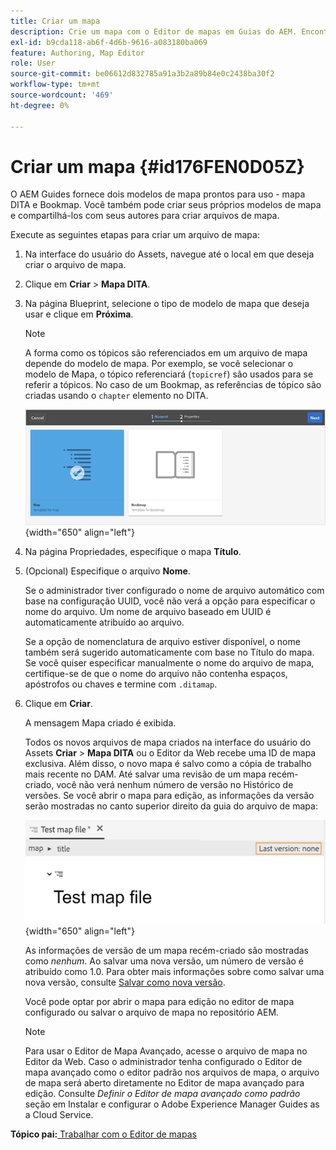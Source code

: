 ```yaml
---
title: Criar um mapa
description: Crie um mapa com o Editor de mapas em Guias do AEM. Encontre as etapas para criar um arquivo de mapa com base em um modelo de mapa.
exl-id: b9cda118-ab6f-4d6b-9616-a083180ba069
feature: Authoring, Map Editor
role: User
source-git-commit: be06612d832785a91a3b2a89b84e0c2438ba30f2
workflow-type: tm+mt
source-wordcount: '469'
ht-degree: 0%

---
```


# Criar um mapa {#id176FEN0D05Z}

O AEM Guides fornece dois modelos de mapa prontos para uso - mapa DITA e Bookmap. Você também pode criar seus próprios modelos de mapa e compartilhá-los com seus autores para criar arquivos de mapa.

Execute as seguintes etapas para criar um arquivo de mapa:

1. Na interface do usuário do Assets, navegue até o local em que deseja criar o arquivo de mapa.

1. Clique em **Criar** \> **Mapa DITA**.

1. Na página Blueprint, selecione o tipo de modelo de mapa que deseja usar e clique em **Próxima**.

   >[!NOTE]
   >
   > A forma como os tópicos são referenciados em um arquivo de mapa depende do modelo de mapa. Por exemplo, se você selecionar o modelo de Mapa, o tópico referenciará \(`topicref`\) são usados para se referir a tópicos. No caso de um Bookmap, as referências de tópico são criadas usando o `chapter` elemento no DITA.

   ![](images/map-template.png){width="650" align="left"}

1. Na página Propriedades, especifique o mapa **Título**.

1. \(Opcional\) Especifique o arquivo **Nome**.

   Se o administrador tiver configurado o nome de arquivo automático com base na configuração UUID, você não verá a opção para especificar o nome do arquivo. Um nome de arquivo baseado em UUID é automaticamente atribuído ao arquivo.

   Se a opção de nomenclatura de arquivo estiver disponível, o nome também será sugerido automaticamente com base no Título do mapa. Se você quiser especificar manualmente o nome do arquivo de mapa, certifique-se de que o nome do arquivo não contenha espaços, apóstrofos ou chaves e termine com `.ditamap`.

1. Clique em **Criar**.

   A mensagem Mapa criado é exibida.

   Todos os novos arquivos de mapa criados na interface do usuário do Assets **Criar** \> **Mapa DITA** ou o Editor da Web recebe uma ID de mapa exclusiva. Além disso, o novo mapa é salvo como a cópia de trabalho mais recente no DAM. Até salvar uma revisão de um mapa recém-criado, você não verá nenhum número de versão no Histórico de versões. Se você abrir o mapa para edição, as informações da versão serão mostradas no canto superior direito da guia do arquivo de mapa:

   ![](images/first-version-map-none.png){width="650" align="left"}

   As informações de versão de um mapa recém-criado são mostradas como *nenhum*. Ao salvar uma nova versão, um número de versão é atribuído como 1.0. Para obter mais informações sobre como salvar uma nova versão, consulte [Salvar como nova versão](web-editor-features.md#save-as-new-version-id209ME400GXA).

   Você pode optar por abrir o mapa para edição no editor de mapa configurado ou salvar o arquivo de mapa no repositório AEM.

   >[!NOTE]
   >
   > Para usar o Editor de Mapa Avançado, acesse o arquivo de mapa no Editor da Web. Caso o administrador tenha configurado o Editor de mapa avançado como o editor padrão nos arquivos de mapa, o arquivo de mapa será aberto diretamente no Editor de mapa avançado para edição. Consulte *Definir o Editor de mapa avançado como padrão* seção em Instalar e configurar o Adobe Experience Manager Guides as a Cloud Service.


**Tópico pai:**[ Trabalhar com o Editor de mapas](map-editor.md)
